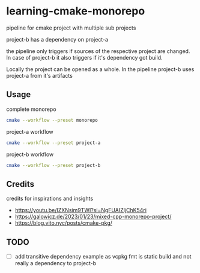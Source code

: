 # learning-cmake-monorepo

pipeline for cmake project with multiple sub projects

project-b has a dependency on project-a

the pipeline only triggers if sources of the respective project are changed. In case of project-b it also triggers if
it's dependency got build.

Locally the project can be opened as a whole. In the pipeline project-b uses project-a from it's artifacts

## Usage

complete monorepo
```bash
cmake --workflow --preset monorepo
```

project-a workflow
```bash
cmake --workflow --preset project-a
```

project-b workflow
```bash
cmake --workflow --preset project-b
```

## Credits

credits for inspirations and insights
* https://youtu.be/IZXNsim9TWI?si=NgFUAIZIjChK54ri
* https://galowicz.de/2023/01/23/mixed-cpp-monorepo-project/
* https://blog.vito.nyc/posts/cmake-pkg/

## TODO
 - [ ] add transitive dependency example as vcpkg fmt is static build and not really a dependency to project-b 